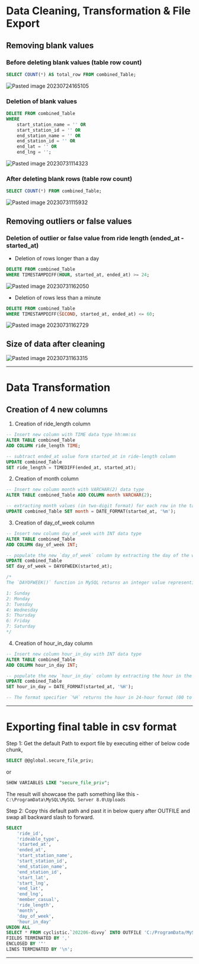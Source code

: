 # Data Cleaning, Transformation & File Export
## Removing blank values
### Before deleting blank values (table row count)
```sql
SELECT COUNT(*) AS total_row FROM combined_Table;
```
![Pasted image 20230724165105](https://github.com/GaneshHonrao/Google-Data-Analytics-Capstone-Project-on-Cyclistic-Bike-Share-With-SQL-Tableau/assets/144705832/053c0253-dbef-4795-8c26-b8b03f989a54)


### Deletion of blank values
```sql
DELETE FROM combined_Table
WHERE 
	start_station_name = '' OR 
	start_station_id = '' OR 
	end_station_name = '' OR 
	end_station_id = '' OR 
	end_lat = '' OR 
	end_lng = '';
```
![Pasted image 20230731114323](https://github.com/GaneshHonrao/Google-Data-Analytics-Capstone-Project-on-Cyclistic-Bike-Share-With-SQL-Tableau/assets/144705832/da6888c1-d01d-408f-84e4-6320bca8bea9)


### After deleting blank rows (table row count)
```sql
SELECT COUNT(*) FROM combined_Table;
```
![Pasted image 20230731115932](https://github.com/GaneshHonrao/Google-Data-Analytics-Capstone-Project-on-Cyclistic-Bike-Share-With-SQL-Tableau/assets/144705832/4703acaf-d89e-4f2f-8672-3f1bd5632276)


## Removing outliers or false values
### Deletion of outlier or false value from ride length (ended_at - started_at)
- Deletion of rows longer than a day
```sql
DELETE FROM combined_Table 
WHERE TIMESTAMPDIFF(HOUR, started_at, ended_at) >= 24;
```
![Pasted image 20230731162050](https://github.com/GaneshHonrao/Google-Data-Analytics-Capstone-Project-on-Cyclistic-Bike-Share-With-SQL-Tableau/assets/144705832/b6400545-6f39-4c69-9cd6-16614dda5618)


- Deletion of rows less than a minute
```sql
DELETE FROM combined_Table
WHERE TIMESTAMPDIFF(SECOND, started_at, ended_at) <= 60;
```
![Pasted image 20230731162729](https://github.com/GaneshHonrao/Google-Data-Analytics-Capstone-Project-on-Cyclistic-Bike-Share-With-SQL-Tableau/assets/144705832/fb711b51-1445-4a3a-93b0-506db77926f5)


## Size of data after cleaning 
![Pasted image 20230731163315](https://github.com/GaneshHonrao/Google-Data-Analytics-Capstone-Project-on-Cyclistic-Bike-Share-With-SQL-Tableau/assets/144705832/a39fd5f6-32a0-4433-88c9-602a6e9b8a1d)

---
# Data Transformation
## Creation of 4 new columns
1. Creation of ride_length column
```sql
-- Insert new column with TIME data type hh:mm:ss
ALTER TABLE combined_Table
ADD COLUMN ride_length TIME;

-- subtract ended_at value form started_at in ride-length column
UPDATE combined_Table
SET ride_length = TIMEDIFF(ended_at, started_at);
```

2. Creation of month column
```sql
-- Insert new column month with VARCHAR(2) data type
ALTER TABLE combined_Table ADD COLUMN month VARCHAR(2);

-- extracting month values (in two-digit format) for each row in the table
UPDATE combined_Table SET month = DATE_FORMAT(started_at, '%m');
```

3. Creation of day_of_week column
```sql
-- Insert new column day_of_week with INT data type
ALTER TABLE combined_Table 
ADD COLUMN day_of_week INT;

-- populate the new `day_of_week` column by extracting the day of the week from the `started_at` column
UPDATE combined_Table 
SET day_of_week = DAYOFWEEK(started_at);

/*
The `DAYOFWEEK()` function in MySQL returns an integer value representing the day of the week for a given date or datetime. The numbering convention used by MySQL is as follows:

1: Sunday
2: Monday
3: Tuesday
4: Wednesday
5: Thursday
6: Friday
7: Saturday
*/
```

4. Creation of hour_in_day column
```sql
-- Insert new column hour_in_day with INT data type
ALTER TABLE combined_Table 
ADD COLUMN hour_in_day INT;

-- populate the new `hour_in_day` column by extracting the hour in the day from the `started_at` column
UPDATE combined_Table 
SET hour_in_day = DATE_FORMAT(started_at, '%H');

-- The format specifier `%H` returns the hour in 24-hour format (00 to 23)
```

---
# Exporting final table in csv format

Step 1: Get the default Path to export file by executing either of below code chunk,
```sql
SELECT @@global.secure_file_priv;
```
or 
```sql
SHOW VARIABLES LIKE "secure_file_priv";
```

The result will showcase the path something like this - 
`C:\ProgramData\MySQL\MySQL Server 8.0\Uploads`

Step 2: Copy this default path and past it in below query after OUTFILE and swap all backward slash to forward.
```sql
SELECT 
	'ride_id',
	'rideable_type',
	'started_at',
	'ended_at',
	'start_station_name',
	'start_station_id',
	'end_station_name',
	'end_station_id',
	'start_lat',
	'start_lng',
	'end_lat',
	'end_lng',
	'member_casual',
	'ride_length',
	'month',
	'day_of_week',
	'hour_in_day'
UNION ALL
SELECT * FROM cyclistic.`202206-divvy` INTO OUTFILE 'C:/ProgramData/MySQL/MySQL Server 8.0/Uploads/cyclistic_data.csv' 
FIELDS TERMINATED BY ',' 
ENCLOSED BY '"' 
LINES TERMINATED BY '\n';
```

---
